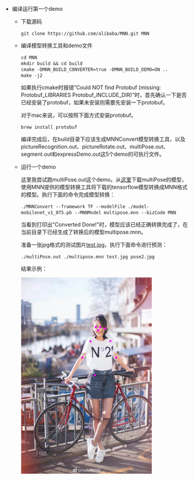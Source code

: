 - 编译运行第一个demo

  - 下载源码

    ```shell
    git clone https://github.com/alibaba/MNN.git MNN
    ```

  - 编译模型转换工具和demo文件

    ```shell
    cd MNN
    mkdir build && cd build
    cmake -DMNN_BUILD_CONVERTER=true -DMNN_BUILD_DEMO=ON ..
    make -j2
    ```

    如果执行cmake时报错“Could NOT find Protobuf (missing: Protobuf_LIBRARIES Protobuf_INCLUDE_DIR)”时，首先确认一下是否已经安装了protobuf，如果未安装则需要先安装一下protobuf。

    对于mac来说，可以按照下面方式安装protobuf。

    ```shell
    brew install protobuf
    ```

    编译完成后，在build目录下应该生成MNNConvert模型转换工具，以及pictureRecognition.out、pictureRotate.out、multiPose.out、segment.out和expressDemo.out这5个demo的可执行文件。

  - 运行一个demo

    这里我尝试跑multiPose.out这个demo。从[这里](https://raw.githubusercontent.com/czy2014hust/posenet-python/master/models/model-mobilenet_v1_075.pb)下载multiPose的模型，使用MNN提供的模型转换工具将下载的tensorflow模型转换成MNN格式的模型。执行下面的命令完成模型转换：

    ```shell
    ./MNNConvert --framework TF --modelFile ./model-mobilenet_v1_075.pb --MNNModel multipose.mnn --bizCode MNN
    ```

    当看到打印出"Converted Done!"时，模型应该已经正确转换完成了，在当前目录下已经生成了转换后的模型multipose.mnn。

    准备一张jpg格式的测试图片[test.jpg](./test.jpg)，执行下面命令进行预测：

    ```shell
    ./multiPose.out ./multipose.mnn test.jpg pose2.jpg
    ```

    结果示例：

    <img src="./pose.jpg" alt="pose" style="zoom:70%;" />

